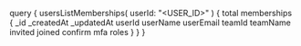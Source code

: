 query {
    usersListMemberships(
        userId: "<USER_ID>"
    ) {
        total
        memberships {
            _id
            _createdAt
            _updatedAt
            userId
            userName
            userEmail
            teamId
            teamName
            invited
            joined
            confirm
            mfa
            roles
        }
    }
}
